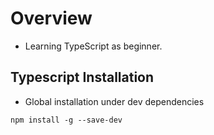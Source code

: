# Overview
- Learning TypeScript as beginner.

## Typescript Installation
   - Global installation under dev dependencies
   ```
   npm install -g --save-dev
   ```
